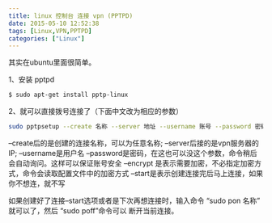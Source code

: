 ```yaml
---
title: linux 控制台 连接 vpn (PPTPD)
date: 2015-05-10 12:52:38
tags: [Linux,VPN,PPTPD]
categories: ["Linux"]
---
```

其实在ubuntu里面很简单。

1、安装 pptpd

``` bash
$ sudo apt-get install pptp-linux
```

2、就可以直接拨号连接了（下面中文改为相应的参数）

``` bash
sudo pptpsetup --create 名称 --server 地址 --username 账号 --password 密码 --encrypt --start
```

–create后的是创建的连接名称，可以为任意名称;
–server后接的是vpn服务器的IP;
–username是用户名
–password是密码，在这也可以没这个参数，命令稍后会自动询问。这样可以保证账号安全
–encrypt 是表示需要加密，不必指定加密方式，命令会读取配置文件中的加密方式
–start是表示创建连接完后马上连接，如果你不想连，就不写

如果创建好了连接–start选项或者是下次再想连接时，输入命令 “sudo pon 名称”  就可以了，然后 “sudo poff”命令可以 断开当前连接。